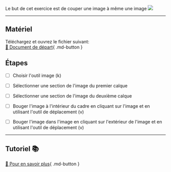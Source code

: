 Le but de cet exercice est de couper une image à même une image
<img src="images/07_over_busy_png">
***  

## Matériel
Téléchargez et ouvrez le fichier suivant:   
[📁 Document de départ](https://tim-montmorency.com/compendium/582-121%E2%80%93illustration-numerique/exercices_photoshop/images/07_over_busy.psd){ .md-button }   <br>



## Étapes

- [ ] Choisir l'outil image (k)
- [ ] Sélectionner une section de l'image du premier calque
- [ ] Sélectionner une section de l'image du deuxième calque
- [ ] Bouger l'image à l'intérieur du cadre en cliquant sur l'image et en utilisant l'outil de déplacement (v)
- [ ] Bouger l'image dans l'image en cliquant sur l'extérieur de l'image et en utilisant l'outil de déplacement (v)



***  
## Tutoriel 📚
[📖 Pour en savoir plus](https://cmontmorency365-my.sharepoint.com/:v:/g/personal/flpilote_cmontmorency_qc_ca/EZ06CjTduu5CsIMX2EfSKM8BqeXMRjVvM7BbWHB1wXwz3A?nav=eyJyZWZlcnJhbEluZm8iOnsicmVmZXJyYWxBcHAiOiJPbmVEcml2ZUZvckJ1c2luZXNzIiwicmVmZXJyYWxBcHBQbGF0Zm9ybSI6IldlYiIsInJlZmVycmFsTW9kZSI6InZpZXciLCJyZWZlcnJhbFZpZXciOiJNeUZpbGVzTGlua0NvcHkifX0&e=qhChyu){ .md-button }   <br>





